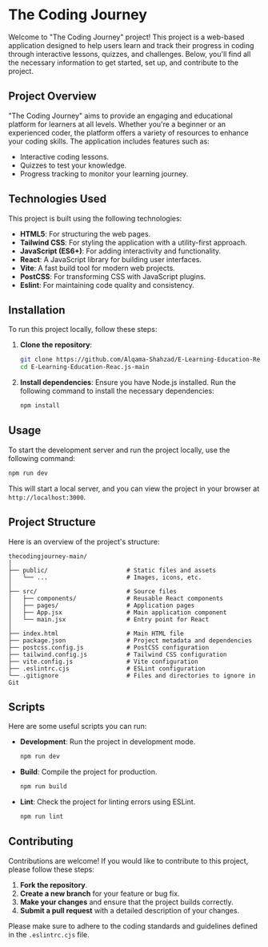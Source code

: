 # The Coding Journey

Welcome to "The Coding Journey" project! This project is a web-based application designed to help users learn and track their progress in coding through interactive lessons, quizzes, and challenges. Below, you'll find all the necessary information to get started, set up, and contribute to the project.


## Project Overview

"The Coding Journey" aims to provide an engaging and educational platform for learners at all levels. Whether you're a beginner or an experienced coder, the platform offers a variety of resources to enhance your coding skills. The application includes features such as:
- Interactive coding lessons.
- Quizzes to test your knowledge.
- Progress tracking to monitor your learning journey.

## Technologies Used

This project is built using the following technologies:
- **HTML5**: For structuring the web pages.
- **Tailwind CSS**: For styling the application with a utility-first approach.
- **JavaScript (ES6+)**: For adding interactivity and functionality.
- **React**: A JavaScript library for building user interfaces.
- **Vite**: A fast build tool for modern web projects.
- **PostCSS**: For transforming CSS with JavaScript plugins.
- **Eslint**: For maintaining code quality and consistency.

## Installation

To run this project locally, follow these steps:

1. **Clone the repository**:
   ```bash
   git clone https://github.com/Alqama-Shahzad/E-Learning-Education-Reac.js-.git
   cd E-Learning-Education-Reac.js-main
   ```

2. **Install dependencies**:
   Ensure you have Node.js installed. Run the following command to install the necessary dependencies:
   ```bash
   npm install
   ```

## Usage

To start the development server and run the project locally, use the following command:

```bash
npm run dev
```

This will start a local server, and you can view the project in your browser at `http://localhost:3000`.

## Project Structure

Here is an overview of the project's structure:

```
thecodingjourney-main/
│
├── public/                      # Static files and assets
│   └── ...                      # Images, icons, etc.
│
├── src/                         # Source files
│   ├── components/              # Reusable React components
│   ├── pages/                   # Application pages
│   ├── App.jsx                  # Main application component
│   └── main.jsx                 # Entry point for React
│
├── index.html                   # Main HTML file
├── package.json                 # Project metadata and dependencies
├── postcss.config.js            # PostCSS configuration
├── tailwind.config.js           # Tailwind CSS configuration
├── vite.config.js               # Vite configuration
├── .eslintrc.cjs                # ESLint configuration
└── .gitignore                   # Files and directories to ignore in Git
```

## Scripts

Here are some useful scripts you can run:

- **Development**: Run the project in development mode.
  ```bash
  npm run dev
  ```

- **Build**: Compile the project for production.
  ```bash
  npm run build
  ```

- **Lint**: Check the project for linting errors using ESLint.
  ```bash
  npm run lint
  ```

## Contributing

Contributions are welcome! If you would like to contribute to this project, please follow these steps:

1. **Fork the repository**.
2. **Create a new branch** for your feature or bug fix.
3. **Make your changes** and ensure that the project builds correctly.
4. **Submit a pull request** with a detailed description of your changes.

Please make sure to adhere to the coding standards and guidelines defined in the `.eslintrc.cjs` file.
